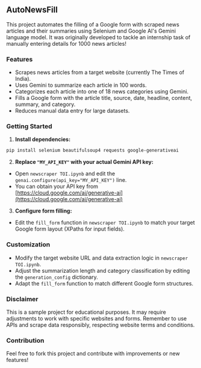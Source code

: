 ## AutoNewsFill


This project automates the filling of a Google form with scraped news articles and their summaries using Selenium and Google AI's Gemini language model. It was originally developed to tackle an internship task of manually entering details for 1000 news articles!

### Features

* Scrapes news articles from a target website (currently The Times of India).
* Uses Gemini to summarize each article in 100 words.
* Categorizes each article into one of 18 news categories using Gemini.
* Fills a Google form with the article title, source, date, headline, content, summary, and category.
* Reduces manual data entry for large datasets.

### Getting Started

1. **Install dependencies:**

```bash
pip install selenium beautifulsoup4 requests google-generativeai
```

2. **Replace `"MY_API_KEY"` with your actual Gemini API key:**

- Open `newscraper TOI.ipynb` and edit the `genai.configure(api_key="MY_API_KEY")` line.
- You can obtain your API key from [https://cloud.google.com/ai/generative-ai](https://cloud.google.com/ai/generative-ai)

3. **Configure form filling:**

- Edit the `fill_form` function in `newscraper TOI.ipynb` to match your target Google form layout (XPaths for input fields).


### Customization

* Modify the target website URL and data extraction logic in `newscraper TOI.ipynb`.
* Adjust the summarization length and category classification by editing the `generation_config` dictionary.
* Adapt the `fill_form` function to match different Google form structures.

### Disclaimer

This is a sample project for educational purposes. It may require adjustments to work with specific websites and forms. Remember to use APIs and scrape data responsibly, respecting website terms and conditions.

### Contribution

Feel free to fork this project and contribute with improvements or new features!
